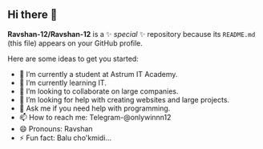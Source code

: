 ## Hi there 👋


**Ravshan-12/Ravshan-12** is a ✨ _special_ ✨ repository because its `README.md` (this file) appears on your GitHub profile.

Here are some ideas to get you started:

- 🔭 I’m currently a student at Astrum IT Academy. 
- 🌱 I’m currently learning IT.
- 👯 I’m looking to collaborate on  large companies.
- 🤔 I’m looking for help with creating websites and large projects.
- 💬 Ask me if you need help with programming.
- 📫 How to reach me: Telegram-@onlywinnn12
- 😄 Pronouns: Ravshan
- ⚡ Fun fact: Balu cho'kmidi...

